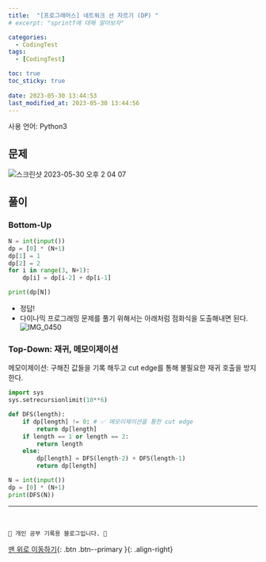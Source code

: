 ```yaml
---
title:  "[프로그래머스] 네트워크 선 자르기 (DP) "
# excerpt: "sprintf에 대해 알아보자"

categories:
  - CodingTest
tags:
  - [CodingTest]

toc: true
toc_sticky: true
 
date: 2023-05-30 13:44:53
last_modified_at: 2023-05-30 13:44:56
---
```


사용 언어: Python3

## 문제
![스크린샷 2023-05-30 오후 2 04 07](https://github.com/minju412/jenkins-test/assets/59405576/c456b9d9-272e-4bba-80a3-dc0db115ffe7)


## 풀이
### Bottom-Up
```py
N = int(input())
dp = [0] * (N+1)
dp[1] = 1
dp[2] = 2
for i in range(3, N+1):
    dp[i] = dp[i-2] + dp[i-1]

print(dp[N])
```
- 정답!
- 다이나믹 프로그래밍 문제를 풀기 위해서는 아래처럼 점화식을 도출해내면 된다.
    ![IMG_0450](https://github.com/minju412/jenkins-test/assets/59405576/04d44f20-3ba1-4cb3-b60e-2b6ea3611b8b)


### Top-Down: 재귀, 메모이제이션
메모이제이션: 구해진 값들을 기록 해두고 cut edge를 통해 불필요한 재귀 호출을 방지한다.
```py
import sys
sys.setrecursionlimit(10**6)

def DFS(length):
    if dp[length] != 0: # ✅ 메모이제이션을 통한 cut edge
        return dp[length]
    if length == 1 or length == 2:
        return length
    else:
        dp[length] = DFS(length-2) + DFS(length-1)
        return dp[length]

N = int(input())
dp = [0] * (N+1)
print(DFS(N))
```







***
<br>


    💛 개인 공부 기록용 블로그입니다. 👻

[맨 위로 이동하기](#){: .btn .btn--primary }{: .align-right}
